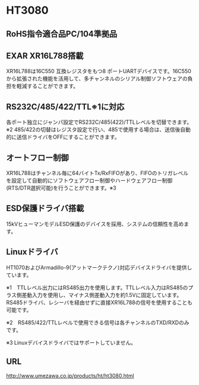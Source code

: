 # HT3080
## RoHS指令適合品PC/104準拠品
## EXAR XR16L788搭載
XR16L788は16C550 互換レジスタをもつ8 ポートUARTデバイスです。16C550 から拡張された機能を活用して、多チャンネルのシリアル制御ソフトウェアの負担を軽減することができます。
## RS232C/485/422/TTL※1に対応
各ポート独立にジャンパ設定でRS232C/485(422)/TTLレベルを切替できます。※2 485/422の切替はレジスタ設定で行い、485で使用する場合は、送信後自動的に送信ドライバをOFFにすることができます。
## オートフロー制御
XR16L788はチャンネル毎に64バイトTx/RxFIFOがあり、FIFOのトリガレベルを設定して自動的にソフトウェアフロー制御やハードウェアフロー制御(RTS/DTR選択可能)を行うことができます。※3
## ESD保護ドライバ搭載
15kVヒューマンモデルESD保護のデバイスを採用、システムの信頼性を高めます。
## Linuxドライバ
HT1070およびArmadillo-9(アットマークテクノ)対応デバイスドライバを提供しています。

※1　TTLレベル出力にはRS485出力を使用します。TTLレベル入力はRS485のプラス側差動入力を使用し、マイナス側差動入力を約1.5Vに固定しています。RS485ドライバ、レシーバを経由せずに直接XR16L788の信号を使用することも可能です。

※2　RS485/422/TTLレベルで使用できる信号は各チャンネルのTXD/RXDのみです。

※3 Linuxデバイスドライバではサポートしていません。

## URL
http://www.umezawa.co.jp/products/ht/ht3080.html
